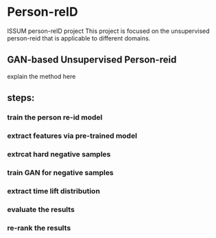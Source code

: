 # Person-reID
ISSUM person-reID project
This project is focused on the unsupervised person-reid that is applicable to different domains.
## GAN-based Unsupervised Person-reid
explain the method here


## steps:
### train the person re-id model
### extract features via pre-trained model
### extrcat hard negative samples
### train GAN for negative samples
### extract time lift distribution
### evaluate the results
### re-rank the results
